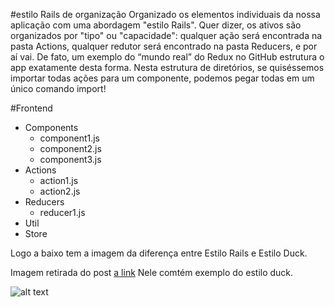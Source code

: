 #estilo Rails de organização 
Organizado os elementos individuais da nossa aplicação com uma abordagem "estilo Rails". 
Quer dizer, os ativos são organizados por "tipo" ou "capacidade": qualquer ação será encontrada na pasta Actions, qualquer redutor será encontrado na pasta Reducers, e por aí vai. 
De fato, um exemplo do “mundo real” do Redux no GitHub estrutura o app exatamente desta forma. 
Nesta estrutura de diretórios, se quiséssemos importar todas ações para um componente, podemos pegar todas em um único comando import!

#Frontend
   - Components
      - component1.js
      - component2.js
      - component3.js
   - Actions
      - action1.js
      - action2.js
   - Reducers
      - reducer1.js
   - Util
   - Store
   
   
   
   Logo a baixo tem a imagem da diferença entre  Estilo Rails e Estilo Duck. 
   
   Imagem retirada do post [a link](https://medium.freecodecamp.org/scaling-your-redux-app-with-ducks-6115955638be) 
   Nele comtém exemplo do estilo duck.
   
  ![alt text](https://i.imgur.com/rzgJ4hV.png)
